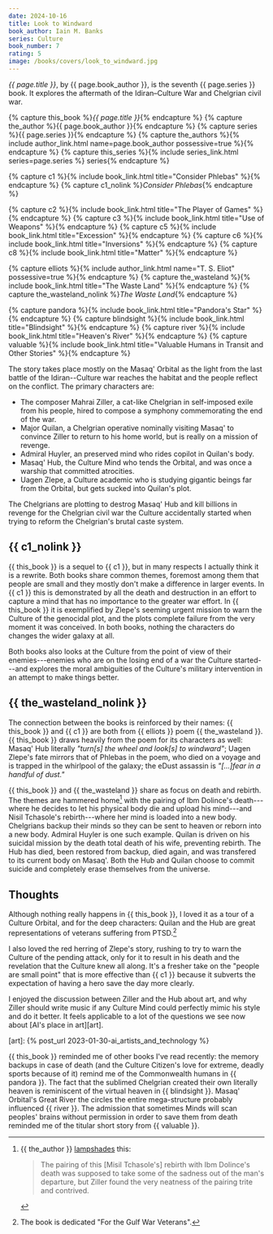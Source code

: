 ```yaml
---
date: 2024-10-16
title: Look to Windward
book_author: Iain M. Banks
series: Culture
book_number: 7
rating: 5
image: /books/covers/look_to_windward.jpg
---
```


<cite class="book-title">{{ page.title }}</cite>, by <span
class="author-name">{{ page.book_author }}</span>, is the seventh <span
class="book-series">{{ page.series }}</span> book. It explores the aftermath
of the Idiran–Culture War and Chelgrian civil war.

{% capture this_book %}<cite class="book-title">{{ page.title }}</cite>{% endcapture %}
{% capture the_author %}<span class="author-name">{{ page.book_author }}</span>{% endcapture %}
{% capture series %}<span class="book-series">{{ page.series }}</span>{% endcapture %}
{% capture the_authors %}{% include author_link.html name=page.book_author possessive=true %}{% endcapture %}
{% capture this_series %}{% include series_link.html series=page.series %} series{% endcapture %}

{% capture c1 %}{% include book_link.html title="Consider Phlebas" %}{% endcapture %}
{% capture c1_nolink %}<cite class="book-title">Consider Phlebas</cite>{% endcapture %}

{% capture c2 %}{% include book_link.html title="The Player of Games" %}{% endcapture %}
{% capture c3 %}{% include book_link.html title="Use of Weapons" %}{% endcapture %}
{% capture c5 %}{% include book_link.html title="Excession" %}{% endcapture %}
{% capture c6 %}{% include book_link.html title="Inversions" %}{% endcapture %}
{% capture c8 %}{% include book_link.html title="Matter" %}{% endcapture %}

{% capture elliots %}{% include author_link.html name="T. S. Eliot" possessive=true %}{% endcapture %}
{% capture the_wasteland %}{% include book_link.html title="The Waste Land" %}{% endcapture %}
{% capture the_wasteland_nolink %}<cite class="book-title">The Waste Land</cite>{% endcapture %}

{% capture pandora %}{% include book_link.html title="Pandora's Star" %}{% endcapture %}
{% capture blindsight %}{% include book_link.html title="Blindsight" %}{% endcapture %}
{% capture river %}{% include book_link.html title="Heaven's River" %}{% endcapture %}
{% capture valuable %}{% include book_link.html title="Valuable Humans in Transit and Other Stories" %}{% endcapture %}

The story takes place mostly on the Masaq' Orbital as the light from the last
battle of the Idiran--Culture war reaches the habitat and the people reflect
on the conflict. The primary characters are:

- The composer Mahrai Ziller, a cat-like Chelgrian in self-imposed exile
  from his people, hired to compose a symphony commemorating the end of the
  war.
- Major Quilan, a Chelgrian operative nominally visiting Masaq' to convince
  Ziller to return to his home world, but is really on a mission of revenge.
- Admiral Huyler, an preserved mind who rides copilot in Quilan's body.
- Masaq' Hub, the Culture Mind who tends the Orbital, and was once a warship
  that committed atrocities.
- Uagen Zlepe, a Culture academic who is studying gigantic beings far from the
  Orbital, but gets sucked into Quilan's plot.

The Chelgrians are plotting to destrog Masaq' Hub and kill billions in revenge
for the Chelgrian civil war the Culture accidentally started when trying to
reform the Chelgrian's brutal caste system.

## {{ c1_nolink }}

{{ this_book }} is a sequel to {{ c1 }}, but in many respects I actually think
it is a rewrite. Both books share common themes, foremost among them that
people are small and they mostly don't make a difference in larger events. In
{{ c1 }} this is demonstrated by all the death and destruction in an effort to
capture a mind that has no importance to the greater war effort. In {{
this_book }} it is exemplified by Zlepe's seeming urgent mission to warn the
Culture of the genocidal plot, and the plots complete failure from the very
moment it was conceived. In both books, nothing the characters do changes the
wider galaxy at all.

Both books also looks at the Culture from the point of view of their
enemies---enemies who are on the losing end of a war the Culture started---and
explores the moral ambiguities of the Culture's military intervention in an
attempt to make things better.

## {{ the_wasteland_nolink }}

The connection between the books is reinforced by their names: {{ this_book }}
and {{ c1 }} are both from {{ elliots }} poem {{ the_wasteland }}. {{
this_book }} draws heavily from the poem for its characters as well: Masaq'
Hub literally _"turn[s] the wheel and look[s] to windward"_; Uagen Zlepe's
fate mirrors that of Phlebas in the poem, who died on a voyage and is trapped
in the whirlpool of the galaxy; the eDust assassin is _"[...]fear in a handful
of dust."_

{{ this_book }} and {{  the_wasteland }} share as focus on death and rebirth.
The themes are hammered home[^lampshade] with the pairing of Ibm Dolince's
death---where he decides to let his physical body die and upload his
mind---and Nisil Tchasole's rebirth---where her mind is loaded into a new
body. Chelgrians backup their minds so they can be sent to heaven or reborn
into a new body. Admiral Huyler is one such example. Quilan is driven on his
suicidal mission by the death total death of his wife, preventing rebirth. The
Hub has died, been restored from backup, died again, and was transfered to its
current body on Masaq'. Both the Hub and Quilan choose to commit suicide and
completely erase themselves from the universe.

[^lampshade]: 
    {{ the_author }} [lampshades][lampshade] this:

    > The pairing of this [Misil Tchasole's] rebirth with Ibm Dolince's death
    > was supposed to take some of the sadness out of the man's departure, but
    > Ziller found the very neatness of the pairing trite and contrived.

[lampshade]: https://en.wiktionary.org/wiki/lampshade#Verb

## Thoughts

Although nothing really happens in {{ this_book }}, I loved it as a tour of a
Culture Orbital, and for the deep characters: Quilan and the Hub are great
representations of veterans suffering from PTSD.[^gulf_war]

[^gulf_war]: The book is dedicated "For the Gulf War Veterans".

I also loved the red herring of Zlepe's story, rushing to try to warn the
Culture of the pending attack, only for it to result in his death and the
revelation that the Culture knew all along. It's a fresher take on the "people
are small point" that is more effective than {{ c1 }} because it subverts the
expectation of having a hero save the day more clearly.

I enjoyed the discussion between Ziller and the Hub about art, and why Ziller
should write music if any Culture Mind could perfectly mimic his style and do
it better. It feels applicable to a lot of the questions we see now about [AI's
place in art][art].

[art]: {% post_url 2023-01-30-ai_artists_and_technology %}

{{ this_book }} reminded me of other books I've read recently: the memory
backups in case of death (and the Culture Citizen's love for extreme, deadly
sports because of it) remind me of the Commonwealth humans in {{ pandora }}.
The fact that the sublimed Chelgrian created their own literally heaven is
reminiscent of the virtual heaven in {{ blindsight }}. Masaq' Orbital's Great
River the circles the entire mega-structure probably influenced {{ river }}.
The admission that sometimes Minds will scan peoples' brains without
permission in order to save them from death reminded me of the titular short
story from {{ valuable }}.
